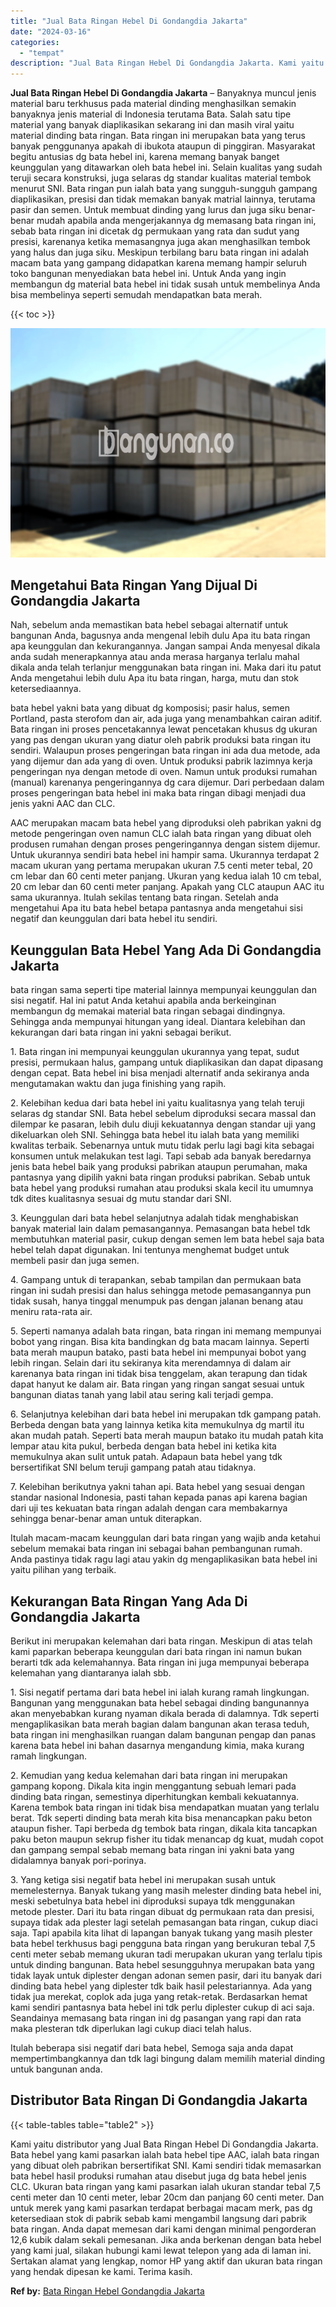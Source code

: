 ```yaml
---
title: "Jual Bata Ringan Hebel Di Gondangdia Jakarta"
date: "2024-03-16"
categories: 
  - "tempat"
description: "Jual Bata Ringan Hebel Di Gondangdia Jakarta. Kami yaitu distributor yang Jual Bata Ringan Hebel Di Gondangdia Jakarta. Bata hebel yang kami pasarkan ialah b..."
---
```


**Jual Bata Ringan Hebel Di Gondangdia Jakarta** – Banyaknya muncul jenis material baru terkhusus pada material dinding menghasilkan semakin banyaknya jenis material di Indonesia terutama Bata. Salah satu tipe material yang banyak diaplikasikan sekarang ini dan masih viral yaitu material dinding bata ringan. Bata ringan ini merupakan bata yang terus banyak penggunanya apakah di ibukota ataupun di pinggiran. Masyarakat begitu antusias dg bata hebel ini, karena memang banyak banget keunggulan yang ditawarkan oleh bata hebel ini. Selain kualitas yang sudah teruji secara konstruksi, juga selaras dg standar kualitas material tembok menurut SNI. Bata ringan pun ialah bata yang sungguh-sungguh gampang diaplikasikan, presisi dan tidak memakan banyak matrial lainnya, terutama pasir dan semen. Untuk membuat dinding yang lurus dan juga siku benar-benar mudah apabila anda mengerjakannya dg memasang bata ringan ini, sebab bata ringan ini dicetak dg permukaan yang rata dan sudut yang presisi, karenanya ketika memasangnya juga akan menghasilkan tembok yang halus dan juga siku. Meskipun terbilang baru bata ringan ini adalah macam bata yang gampang didapatkan karena memang hampir seluruh toko bangunan menyediakan bata hebel ini. Untuk Anda yang ingin membangun dg material bata hebel ini tidak susah untuk membelinya Anda bisa membelinya seperti semudah mendapatkan bata merah.

{{< toc >}}

![Jual Bata Ringan Hebel Di Gondangdia Jakarta](/images/jual-hebel-murah-35.png)

## Mengetahui Bata Ringan Yang Dijual Di Gondangdia Jakarta

Nah, sebelum anda memastikan bata hebel sebagai alternatif untuk bangunan Anda, bagusnya anda mengenal lebih dulu Apa itu bata ringan apa keunggulan dan kekurangannya. Jangan sampai Anda menyesal dikala anda sudah menerapkannya atau anda merasa harganya terlalu mahal dikala anda telah terlanjur menggunakan bata ringan ini. Maka dari itu patut Anda mengetahui lebih dulu Apa itu bata ringan, harga, mutu dan stok ketersediaannya.

bata hebel yakni bata yang dibuat dg komposisi; pasir halus, semen Portland, pasta sterofom dan air, ada juga yang menambahkan cairan aditif. Bata ringan ini proses pencetakannya lewat pencetakan khusus dg ukuran yang pas dengan ukuran yang diatur oleh pabrik produksi bata ringan itu sendiri. Walaupun proses pengeringan bata ringan ini ada dua metode, ada yang dijemur dan ada yang di oven. Untuk produksi pabrik lazimnya kerja pengeringan nya dengan metode di oven. Namun untuk produksi rumahan (manual) karenanya pengeringannya dg cara dijemur. Dari perbedaan dalam proses pengeringan bata hebel ini maka bata ringan dibagi menjadi dua jenis yakni AAC dan CLC.

AAC merupakan macam bata hebel yang diproduksi oleh pabrikan yakni dg metode pengeringan oven namun CLC ialah bata ringan yang dibuat oleh produsen rumahan dengan proses pengeringannya dengan sistem dijemur. Untuk ukurannya sendiri bata hebel ini hampir sama. Ukurannya terdapat 2 macam ukuran yang pertama merupakan ukuran 7.5 centi meter tebal, 20 cm lebar dan 60 centi meter panjang. Ukuran yang kedua ialah 10 cm tebal, 20 cm lebar dan 60 centi meter panjang. Apakah yang CLC ataupun AAC itu sama ukurannya. Itulah sekilas tentang bata ringan. Setelah anda mengetahui Apa itu bata hebel betapa pantasnya anda mengetahui sisi negatif dan keunggulan dari bata hebel itu sendiri.

## Keunggulan Bata Hebel Yang Ada Di Gondangdia Jakarta

bata ringan sama seperti tipe material lainnya mempunyai keunggulan dan sisi negatif. Hal ini patut Anda ketahui apabila anda berkeinginan membangun dg memakai material bata ringan sebagai dindingnya. Sehingga anda mempunyai hitungan yang ideal. Diantara kelebihan dan kekurangan dari bata ringan ini yakni sebagai berikut.

1\. Bata ringan ini mempunyai keunggulan ukurannya yang tepat, sudut presisi, permukaan halus, gampang untuk diaplikasikan dan dapat dipasang dengan cepat. Bata hebel ini bisa menjadi alternatif anda sekiranya anda mengutamakan waktu dan juga finishing yang rapih.

2\. Kelebihan kedua dari bata hebel ini yaitu kualitasnya yang telah teruji selaras dg standar SNI. Bata hebel sebelum diproduksi secara massal dan dilempar ke pasaran, lebih dulu diuji kekuatannya dengan standar uji yang dikeluarkan oleh SNI. Sehingga bata hebel itu ialah bata yang memiliki kwalitas terbaik. Sebenarnya untuk mutu tidak perlu lagi bagi kita sebagai konsumen untuk melakukan test lagi. Tapi sebab ada banyak beredarnya jenis bata hebel baik yang produksi pabrikan ataupun perumahan, maka pantasnya yang dipilih yakni bata ringan produksi pabrikan. Sebab untuk bata hebel yang produksi rumahan atau produksi skala kecil itu umumnya tdk dites kualitasnya sesuai dg mutu standar dari SNI.

3\. Keunggulan dari bata hebel selanjutnya adalah tidak menghabiskan banyak material lain dalam pemasangannya. Pemasangan bata hebel tdk membutuhkan material pasir, cukup dengan semen lem bata hebel saja bata hebel telah dapat digunakan. Ini tentunya menghemat budget untuk membeli pasir dan juga semen.

4\. Gampang untuk di terapankan, sebab tampilan dan permukaan bata ringan ini sudah presisi dan halus sehingga metode pemasangannya pun tidak susah, hanya tinggal menumpuk pas dengan jalanan benang atau meniru rata-rata air.

5\. Seperti namanya adalah bata ringan, bata ringan ini memang mempunyai bobot yang ringan. Bisa kita bandingkan dg bata macam lainnya. Seperti bata merah maupun batako, pasti bata hebel ini mempunyai bobot yang lebih ringan. Selain dari itu sekiranya kita merendamnya di dalam air karenanya bata ringan ini tidak bisa tenggelam, akan terapung dan tidak dapat hanyut ke dalam air. Bata ringan yang ringan sangat sesuai untuk bangunan diatas tanah yang labil atau sering kali terjadi gempa.

6\. Selanjutnya kelebihan dari bata hebel ini merupakan tdk gampang patah. Berbeda dengan bata yang lainnya ketika kita memukulnya dg martil itu akan mudah patah. Seperti bata merah maupun batako itu mudah patah kita lempar atau kita pukul, berbeda dengan bata hebel ini ketika kita memukulnya akan sulit untuk patah. Adapaun bata hebel yang tdk bersertifikat SNI belum teruji gampang patah atau tidaknya.

7\. Kelebihan berikutnya yakni tahan api. Bata hebel yang sesuai dengan standar nasional Indonesia, pasti tahan kepada panas api karena bagian dari uji tes kekuatan bata ringan adalah dengan cara membakarnya sehingga benar-benar aman untuk diterapkan.

Itulah macam-macam keunggulan dari bata ringan yang wajib anda ketahui sebelum memakai bata ringan ini sebagai bahan pembangunan rumah. Anda pastinya tidak ragu lagi atau yakin dg mengaplikasikan bata hebel ini yaitu pilihan yang terbaik.

## Kekurangan Bata Ringan Yang Ada Di Gondangdia Jakarta

Berikut ini merupakan kelemahan dari bata ringan. Meskipun di atas telah kami paparkan beberapa keunggulan dari bata ringan ini namun bukan berarti tdk ada kelemahannya. Bata ringan ini juga mempunyai beberapa kelemahan yang diantaranya ialah sbb.

1\. Sisi negatif pertama dari bata hebel ini ialah kurang ramah lingkungan. Bangunan yang menggunakan bata hebel sebagai dinding bangunannya akan menyebabkan kurang nyaman dikala berada di dalamnya. Tdk seperti mengaplikasikan bata merah bagian dalam bangunan akan terasa teduh, bata ringan ini menghasilkan ruangan dalam bangunan pengap dan panas karena bata hebel ini bahan dasarnya mengandung kimia, maka kurang ramah lingkungan.

2\. Kemudian yang kedua kelemahan dari bata ringan ini merupakan gampang kopong. Dikala kita ingin menggantung sebuah lemari pada dinding bata ringan, semestinya diperhitungkan kembali kekuatannya. Karena tembok bata ringan ini tidak bisa mendapatkan muatan yang terlalu berat. Tdk seperti dinding bata merah kita bisa menancapkan paku beton ataupun fisher. Tapi berbeda dg tembok bata ringan, dikala kita tancapkan paku beton maupun sekrup fisher itu tidak menancap dg kuat, mudah copot dan gampang sempal sebab memang bata ringan ini yakni bata yang didalamnya banyak pori-porinya.

3\. Yang ketiga sisi negatif bata hebel ini merupakan susah untuk memelesternya. Banyak tukang yang masih melester dinding bata hebel ini, meski sebetulnya bata hebel ini diproduksi supaya tdk menggunakan metode plester. Dari itu bata ringan dibuat dg permukaan rata dan presisi, supaya tidak ada plester lagi setelah pemasangan bata ringan, cukup diaci saja. Tapi apabila kita lihat di lapangan banyak tukang yang masih plester bata hebel terkhusus bagi pengguna bata ringan yang berukuran tebal 7,5 centi meter sebab memang ukuran tadi merupakan ukuran yang terlalu tipis untuk dinding bangunan. Bata hebel sesungguhnya merupakan bata yang tidak layak untuk diplester dengan adonan semen pasir, dari itu banyak dari dinding bata hebel yang diplester tdk baik hasil pelestariannya. Ada yang tidak jua merekat, coplok ada juga yang retak-retak. Berdasarkan hemat kami sendiri pantasnya bata hebel ini tdk perlu diplester cukup di aci saja. Seandainya memasang bata ringan ini dg pasangan yang rapi dan rata maka plesteran tdk diperlukan lagi cukup diaci telah halus.

Itulah beberapa sisi negatif dari bata hebel, Semoga saja anda dapat mempertimbangkannya dan tdk lagi bingung dalam memilih material dinding untuk bangunan anda.

## Distributor Bata Ringan Di Gondangdia Jakarta

{{< table-tables table="table2" >}}

Kami yaitu distributor yang Jual Bata Ringan Hebel Di Gondangdia Jakarta. Bata hebel yang kami pasarkan ialah bata hebel tipe AAC, ialah bata ringan yang dibuat oleh pabrikan bersertifikat SNI. Kami sendiri tidak memasarkan bata hebel hasil produksi rumahan atau disebut juga dg bata hebel jenis CLC. Ukuran bata ringan yang kami pasarkan ialah ukuran standar tebal 7,5 centi meter dan 10 centi meter, lebar 20cm dan panjang 60 centi meter. Dan untuk merek yang kami pasarkan terdapat berbagai macam merk, pas dg ketersediaan stok di pabrik sebab kami mengambil langsung dari pabrik bata ringan. Anda dapat memesan dari kami dengan minimal pengorderan 12,6 kubik dalam sekali pemesanan. Jika anda berkenan dengan bata hebel yang kami jual, silakan hubungi kami lewat telepon yang ada di laman ini. Sertakan alamat yang lengkap, nomor HP yang aktif dan ukuran bata ringan yang hendak dipesan ke kami. Terima kasih.

**Ref by:** [Bata Ringan Hebel Gondangdia Jakarta](https://id.wikipedia.org/wiki/Bata)
